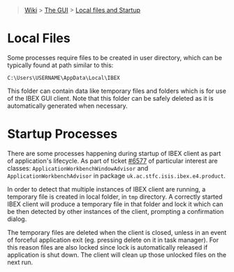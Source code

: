 > [Wiki](Home) > [The GUI](The-GUI) > [Local files and Startup](Local-files-and-start-up)

# Local Files
Some processes require files to be created in user directory, which can be typically found at path similar to this:

`C:\Users\USERNAME\AppData\Local\IBEX`

This folder can contain data like temporary files and folders which is for use of the IBEX GUI client.
Note that this folder can be safely deleted as it is automatically generated when necessary.

# Startup Processes
There are some processes happening during startup of IBEX client as part of application's lifecycle.
As part of ticket [#6577](https://github.com/ISISComputingGroup/IBEX/issues/6577) of particular interest
are classes: `ApplicationWorkbenchWindowAdvisor` and `ApplicationWorkbenchAdvisor` in package `uk.ac.stfc.isis.ibex.e4.product`.

In order to detect that multiple instances of IBEX client are running, a temporary file is created in local folder, in `tmp` directory.
A correctly started IBEX client will produce a temporary file in that folder and lock it which can be then detected by other instances of the client,
prompting a confirmation dialog.

The temporary files are deleted when the client is closed, unless in an event of forceful application exit (eg. pressing delete on it
in task manager). For this reason files are also locked since lock is automatically released if application is shut down. The client
will clean up those unlocked files on the next run.